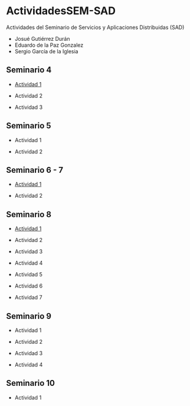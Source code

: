 # ActividadesSEM-SAD
Actividades del Seminario de Servicios y Aplicaciones Distribuidas (SAD)
* Josué Gutiérrez Durán
* Eduardo de la Paz Gonzalez
* Sergio García de la Iglesia
## Seminario 4
* [Actividad 1](http://github.com/JoxuMac/ActividadesSEM-SAD/tree/master/Seminario%204/Actividad%201)

* Actividad 2

* Actividad 3

## Seminario 5
* Actividad 1

* Actividad 2

## Seminario 6 - 7
* [Actividad 1](http://github.com/JoxuMac/ActividadesSEM-SAD/tree/master/Seminario%206-7/Actividad%201)

* Actividad 2

## Seminario 8
* [Actividad 1](http://github.com/JoxuMac/ActividadesSEM-SAD/tree/master/Seminario%208/Actividad%201)

* Actividad 2

* Actividad 3

* Actividad 4

* Actividad 5

* Actividad 6

* Actividad 7

## Seminario 9
* Actividad 1

* Actividad 2

* Actividad 3

* Actividad 4

## Seminario 10
* Actividad 1
